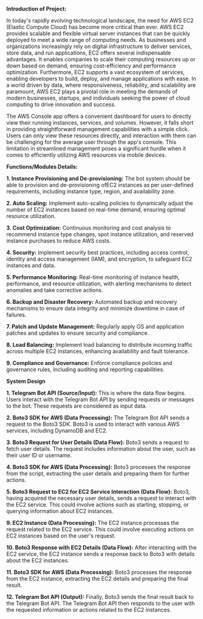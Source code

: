 **Introduction of Project:**

In today's rapidly evolving technological landscape, the need for AWS EC2  (Elastic Compute Cloud) has become more critical than ever. AWS EC2  provides scalable and flexible virtual server instances that can be quickly  deployed to meet a wide range of computing needs. As businesses and  organizations increasingly rely on digital infrastructure to deliver services, store data, and run applications, EC2 offers several indispensable advantages. It  enables companies to scale their computing resources up or down based on  demand, ensuring cost-efficiency and performance optimization. Furthermore,  EC2 supports a vast ecosystem of services, enabling developers to build, deploy,  and manage applications with ease. In a world driven by data, where  responsiveness, reliability, and scalability are paramount, AWS EC2 plays a  pivotal role in meeting the demands of modern businesses, startups, and  individuals seeking the power of cloud computing to drive innovation and  success.

The AWS Console app offers a convenient dashboard for users to directly view  their running instances, services, and volumes. However, it falls short in  providing straightforward management capabilities with a simple click. Users  can only view these resources directly, and interaction with them can be  challenging for the average user through the app's console. This limitation in  streamlined management poses a significant hurdle when it comes to efficiently  utilizing AWS resources via mobile devices. 

**Functions/Modules Details:**

**1. Instance Provisioning and De-provisioning:** The bot system should be  able to provision and de-provisioning ofEC2 instances as per user-defined  requirements, including instance type, region, and availability zone.

**2. Auto Scaling:** Implement auto-scaling policies to dynamically adjust the  number of EC2 instances based on real-time demand, ensuring optimal  resource utilization.

**3. Cost Optimization:** Continuous monitoring and cost analysis to  recommend instance type changes, spot instance utilization, and reserved  instance purchases to reduce AWS costs.

**4. Security:** Implement security best practices, including access control,  identity and access management (IAM), and encryption, to safeguard EC2  instances and data.

**5. Performance Monitoring:** Real-time monitoring of instance health,  performance, and resource utilization, with alerting mechanisms to detect  anomalies and take corrective actions.

**6. Backup and Disaster Recovery:** Automated backup and recovery  mechanisms to ensure data integrity and minimize downtime in case of  failures.




**7. Patch and Update Management:** Regularly apply OS and application  patches and updates to ensure security and compliance.

**8. Load Balancing:** Implement load balancing to distribute incoming traffic  across multiple EC2 instances, enhancing availability and fault tolerance.

**9. Compliance and Governance:** Enforce compliance policies and  governance rules, including auditing and reporting capabilities. 

**System Design**  

**1. Telegram Bot API (Source/Input):** This is where the data flow begins.  Users interact with the Telegram Bot API by sending requests or messages  to the bot. These requests are considered as input data.

**2. Boto3 SDK for AWS (Data Processing):** The Telegram Bot API sends a  request to the Boto3 SDK. Boto3 is used to interact with various AWS  services, including DynamoDB and EC2.

**3. Boto3 Request for User Details (Data Flow):** Boto3 sends a request to  fetch user details. The request includes  information about the user, such as their user ID or username.

**4. Boto3 SDK for AWS (Data Processing):** Boto3 processes the response  from the script, extracting the user details and preparing them for further  actions.

**5. Boto3 Request to EC2 for EC2 Service Interaction (Data Flow):** Boto3,  having acquired the necessary user details, sends a request to interact with  the EC2 service. This could involve actions such as starting, stopping, or  querying information about EC2 instances.

**9. EC2 Instance (Data Processing):** The EC2 instance processes the request  related to the EC2 service. This could involve executing actions on EC2  instances based on the user's request.

**10. Boto3 Response with EC2 Details (Data Flow):** After interacting with the  EC2 service, the EC2 instance sends a response back to Boto3 with details  about the EC2 instances.

**11. Boto3 SDK for AWS (Data Processing):** Boto3 processes the response  from the EC2 instance, extracting the EC2 details and preparing the final  result.


**12. Telegram Bot API (Output):** Finally, Boto3 sends the final result back to  the Telegram Bot API. The Telegram Bot API then responds to the user with  the requested information or actions related to the EC2 instances. 
